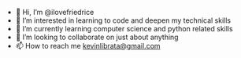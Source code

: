 - 👋 Hi, I’m @ilovefriedrice
- 👀 I’m interested in learning to code and deepen my technical skills
- 🌱 I’m currently learning computer science and python related skills
- 💞️ I’m looking to collaborate on just about anything
- 📫 How to reach me kevinlibrata@gmail.com

<!---
ilovefriedrice/ilovefriedrice is a ✨ special ✨ repository because its `README.md` (this file) appears on your GitHub profile.
You can click the Preview link to take a look at your changes.
--->
